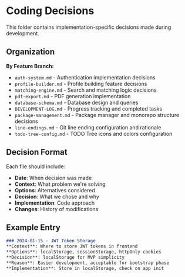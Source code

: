 # Coding Decisions

This folder contains implementation-specific decisions made during development.

## Organization

**By Feature Branch:**
- `auth-system.md` - Authentication implementation decisions
- `profile-builder.md` - Profile building feature decisions
- `matching-engine.md` - Search and matching logic decisions
- `pdf-export.md` - PDF generation implementation
- `database-schema.md` - Database design and queries
- `DEVELOPMENT-LOG.md` - Progress tracking and completed tasks
- `package-management.md` - Package manager and monorepo structure decisions
- `line-endings.md` - Git line ending configuration and rationale
- `todo-tree-config.md` - TODO Tree icons and colors configuration

## Decision Format

Each file should include:
- **Date**: When decision was made
- **Context**: What problem we're solving
- **Options**: Alternatives considered
- **Decision**: What we chose and why
- **Implementation**: Code approach
- **Changes**: History of modifications

## Example Entry

```markdown
### 2024-01-15 - JWT Token Storage
**Context**: Where to store JWT tokens in frontend
**Options**: localStorage, sessionStorage, httpOnly cookies
**Decision**: localStorage for MVP simplicity
**Reason**: Easier development, acceptable for bootstrap phase
**Implementation**: Store in localStorage, check on app init
```